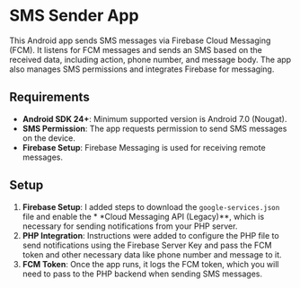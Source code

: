 # SMS Sender App

This Android app sends SMS messages via Firebase Cloud Messaging (FCM). It listens for FCM messages
and sends an SMS based on the received data, including action, phone number, and message body. The
app also manages SMS permissions and integrates Firebase for messaging.

## Requirements

- **Android SDK 24+**: Minimum supported version is Android 7.0 (Nougat).
- **SMS Permission**: The app requests permission to send SMS messages on the device.
- **Firebase Setup**: Firebase Messaging is used for receiving remote messages.

## Setup

1. **Firebase Setup**: I added steps to download the `google-services.json` file and enable the *
   *Cloud Messaging API (Legacy)**, which is necessary for sending notifications from your PHP
   server.
2. **PHP Integration**: Instructions were added to configure the PHP file to send notifications
   using the Firebase Server Key and pass the FCM token and other necessary data like phone number
   and message to it.
3. **FCM Token**: Once the app runs, it logs the FCM token, which you will need to pass to the PHP
   backend when sending SMS messages.